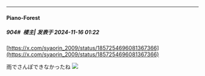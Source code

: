 ﻿
*****

####  Piano-Forest  
##### 904#         楼主| 发表于 2024-11-16 01:22

[https://x.com/syaorin_2009/status/1857254696081367366](https://x.com/syaorin_2009/status/1857254696081367366)

雨でさんぽできなかったね
<img src="https://p.sda1.dev/20/182d621d100593e1e5832abad9743152/20241115_105146.jpg" referrerpolicy="no-referrer">

